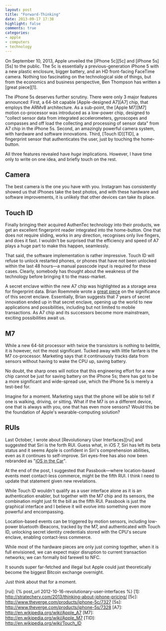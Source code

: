 ```yaml
---
layout: post
title: "Forward-Thinking"
date: 2013-09-17 17:38
highlight: false
comments: true
categories: 
- apple
- computers
- technology
---
```


On September 10, 2013, Apple unveiled the [iPhone 5c][5c] and [iPhone 5s][5s] to the public. The 5c is essentially a previous-generation iPhone 5 with a new plastic enclosure, bigger battery, and an HD front-facing FaceTime camera. Nothing too fascinating on the technological side of things, but from the economics and business perspective, Ben Thompson has written a [great piece][1].

The iPhone 5s deserves further scrutiny. There were only 3 major features announced: First, a 64-bit capable [Apple-designed A7][A7] chip, that employs the ARMv8 architecture. As a sub-point, the [Apple M7][M7] motion co-processor was introduced as a low-power chip, designed to "collect sensor data from integrated accelerometers, gyroscopes and compasses and off load the collecting and processing of sensor data" from A7 chip in the iPhone 5s. Second, an amazingly powerful camera system, with hardware and software innovations. Third, [Touch ID][TID], a fingerprint sensor that authenticates the user, just by touching the home-button.

All three features revealed have *huge* implications. However, I have time only to write on one idea, and briefly touch on the rest.

<!-- more -->

## Camera
The best camera is the one you have with you. Instagram has consistently showed us that iPhones take the best photos, and with these hardware and software improvements, it is unlikely that other devices can take its place.

## Touch ID
Finally bringing their acquired AuthenTec technology into their products, we get an excellent fingerprint reader integrated into the home-button. One that does not require sliding, works in any direction, recognises only live fingers, and does it fast. I wouldn't be surprised that the efficiency and speed of A7 plays a huge part to make this happen, seamlessly.

That said, the software implementation is rather impressive. Touch ID will refuse to unlock restarted phones, or phones that have not been unlocked within the last 48 hours—a manual passcode input is required for these cases. Clearly, somebody has thought about the weakness of the technology before bringing it to the mass-market.

A secret enclave within the new A7 chip was highlighted as a storage area for fingerprint data. Brian Roemmele wrote a [great piece][se] on the significance of this secret enclave. Essentially, Brian suggests that 7 years of secret innovation ended up in that secret enclave, opening up the world to new applications and possibilities, including but not limited to mobile transactions. As A7 chip and its successors become more mainstream, exciting possibilities await us.

[se]: http://qr.ae/NK5Lp

## M7

While a new 64-bit processor with twice the transistors is nothing to belittle, it is however, not the most significant. Tucked away with little fanfare is the M7 co-processor. Marketing says that it continuously tracks data from sensors without having to wake the CPU up, saving battery.

No doubt, the sharp ones will notice that this engineering effort for a new chip cannot be just for saving battery on the iPhone 5s; there has got to be a more significant and wide-spread use, which the iPhone 5s is merely a test-bed for.

Imagine for a moment. Marketing says that the phone will be able to tell if one is walking, driving, or sitting. What if the M7 is on a different device, one that is always with you, one that has even more sensors? Would this be the foundation of Apple's wearable-computing solution?

## RUIs

Last October, I wrote about [Revolutionary User Interfaces][rui]  and suggested that Siri is the forth RUI. Guess what, in iOS 7, Siri has left its beta status and it seems Apple is confident in Siri's comprehension abilities, even as it continues to self-improve. Siri eyes-free has also now been rebranded as "[iOS in the Car][car]".

At the end of the post, I suggested that Passbook—where location-based events meet contact-less commerce, might be the fifth RUI. I think I need to update that statement given new revelations.

While Touch ID wouldn't qualify as a user interface alone as it is an authentication enabler, but together with the M7 chip and its sensors, the combination might just fit the bill as the fifth RUI. Passbook is just the graphical interface and I believe it will evolve into something even more powerful and encompassing.

Location-based events can be triggered by motion sensors, including low-power bluetooth iBeacons, tracked by the M7, and authenticated with Touch ID, unlocking secret identity credentials stored with the CPU's secure enclave, enabling contact-less commerce.

While most of the hardware pieces are only just coming together,  when it is full envisioned, we can expect major disruption to current transaction networks; we can formally bid farewell to NFC.

It sounds super far-fetched and illegal but Apple could just theoretically become the biggest Bitcoin exchange overnight.

Just think about that for a moment.

[car]: http://en.wikipedia.org/wiki/IOS_in_the_Car
[rui]: {% post_url 2012-10-16-revolutionary-user-interfaces %}
[1]: http://stratechery.com/2013/thinking-about-iphone-pricing/
[5c]: http://www.theverge.com/products/iphone-5c/7327
[5s]: http://www.theverge.com/products/iphone-5s/7328
[A7]: http://en.wikipedia.org/wiki/Apple_A7
[M7]: http://en.wikipedia.org/wiki/Apple_M7
[TID]: http://en.wikipedia.org/wiki/Touch_ID
